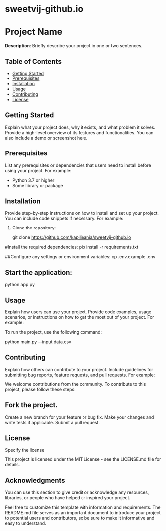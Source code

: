 # sweetvij-github.io

# Project Name

**Description**: Briefly describe your project in one or two sentences.

## Table of Contents

- [Getting Started](#getting-started)
- [Prerequisites](#prerequisites)
- [Installation](#installation)
- [Usage](#usage)
- [Contributing](#contributing)
- [License](#license)

## Getting Started

Explain what your project does, why it exists, and what problem it solves. Provide a high-level overview of its features and functionalities. You can also include a demo or screenshot here.

## Prerequisites

List any prerequisites or dependencies that users need to install before using your project. For example:

- Python 3.7 or higher
- Some library or package

## Installation

Provide step-by-step instructions on how to install and set up your project. You can include code snippets if necessary. For example:

1. Clone the repository:
  
   git clone https://github.com/kapilinania/sweetvij-github.io

#Install the required dependencies:
pip install -r requirements.txt

##Configure any settings or environment variables:
cp .env.example .env

## Start the application:
python app.py

## Usage
Explain how users can use your project. Provide code examples, usage scenarios, or instructions on how to get the most out of your project. For example:

To run the project, use the following command:

python main.py --input data.csv

## Contributing
Explain how others can contribute to your project. Include guidelines for submitting bug reports, feature requests, and pull requests. For example:

We welcome contributions from the community. To contribute to this project, please follow these steps:

## Fork the project.
Create a new branch for your feature or bug fix.
Make your changes and write tests if applicable.
Submit a pull request.
## License
Specify the license

This project is licensed under the MIT License - see the LICENSE.md file for details.

## Acknowledgments
You can use this section to give credit or acknowledge any resources, libraries, or people who have helped or inspired your project.

Feel free to customize this template with information and requirements. The README.md file serves as an important document to introduce your project to potential users and contributors, so be sure to make it informative and easy to understand.

   
